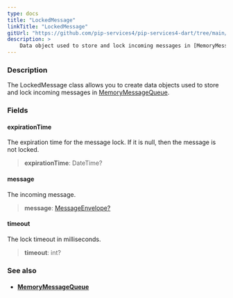 ```yaml
---
type: docs
title: "LockedMessage"
linkTitle: "LockedMessage"
gitUrl: "https://github.com/pip-services4/pip-services4-dart/tree/main/pip-services4-messaging-dart"
description: >
    Data object used to store and lock incoming messages in [MemoryMessageQueue](../memory_message_queue).  
---
```


### Description

The LockedMessage class allows you to create data objects used to store and lock incoming messages in [MemoryMessageQueue](../memory_message_queue).  

### Fields

<span class="hide-title-link">

#### expirationTime
The expiration time for the message lock. 
If it is null, then the message is not locked.

> **expirationTime**: DateTime?

#### message
The incoming message.

> **message**: [MessageEnvelope?](../message_envelope)

#### timeout
The lock timeout in milliseconds.

> **timeout**: int?

</span>


### See also
- #### [MemoryMessageQueue](../memory_message_queue)

